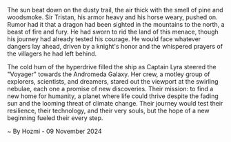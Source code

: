 
The sun beat down on the dusty trail, the air thick with the smell of pine and woodsmoke.  Sir Tristan, his armor heavy and his horse weary, pushed on.  Rumor had it that a dragon had been sighted in the mountains to the north, a beast of fire and fury.  He had sworn to rid the land of this menace, though his journey had already tested his courage.  He would face whatever dangers lay ahead, driven by a knight's honor and the whispered prayers of the villagers he had left behind.

The cold hum of the hyperdrive filled the ship as Captain Lyra steered the "Voyager" towards the Andromeda Galaxy. Her crew, a motley group of explorers, scientists, and dreamers, stared out the viewport at the swirling nebulae, each one a promise of new discoveries.  Their mission: to find a new home for humanity, a planet where life could thrive despite the fading sun and the looming threat of climate change. Their journey would test their resilience, their technology, and their very souls, but the hope of a new beginning fueled their every step. 

~ By Hozmi - 09 November 2024
